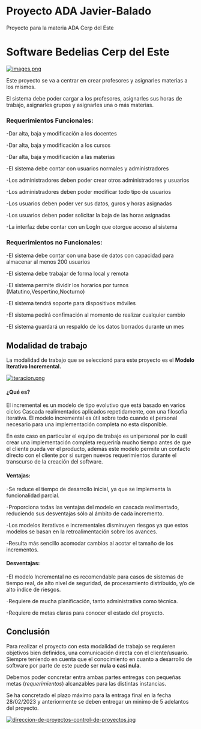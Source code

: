 # Proyecto ADA Javier-Balado
Proyecto para la materia ADA Cerp del Este

# Software Bedelias Cerp del Este
[![images.png](https://i.postimg.cc/q70r0tkR/images.png)](https://postimg.cc/v4PktZxF)


Este proyecto se va a centrar en crear profesores y asignarles materias a los mismos.

El sistema debe poder cargar a los profesores, asignarles sus horas de trabajo, asignarles grupos y asignarles una o más materias.

### Requerimientos Funcionales:

  -Dar alta, baja y modificación a los docentes
  
  -Dar alta, baja y modificación a los cursos
  
  -Dar alta, baja y modificación a las materias
  
  -El sistema debe contar con usuarios normales y administradores
  
  -Los administradores deben poder crear otros administradores y usuarios
  
  -Los administradores deben poder modificar todo tipo de usuarios
  
  -Los usuarios deben poder ver sus datos, guros y horas asignadas
  
  -Los usuarios deben poder solicitar la baja de las horas asignadas
  
  -La interfaz debe contar con un LogIn que otorgue acceso al sistema
  
  
### Requerimientos no Funcionales:

  -El sistema debe contar con una base de datos con capacidad para almacenar al menos 200 usuarios
  
  -El sistema debe trabajar de forma local y remota
  
  -El sistema permite dividir los horarios por turnos (Matutino,Vespertino,Nocturno)
  
  -El sistema tendrá soporte para dispositivos móviles
  
  -El sistema pedirá confimación al momento de realizar cualquier cambio
  
  -El sistema guardará un respaldo de los datos borrados durante un mes
  
  
  ## Modalidad de trabajo
  
  La modalidad de trabajo que se seleccionó para este proyecto es el **Modelo Iterativo Incremental.**
  
  [![iteracion.png](https://i.postimg.cc/Y28TLntt/iteracion.png)](https://postimg.cc/kD6TkyVH)
  
  #### ¿Qué es?
  
El incremental es un modelo de tipo evolutivo que está basado en
varios ciclos Cascada realimentados aplicados repetidamente, con
una filosofía iterativa.
El modelo incremental es útil sobre todo cuando el personal
necesario para una implementación completa no esta disponible.

En este caso en particular el equipo de trabajo es unipersonal por lo cuál crear una implementación completa requeriría mucho tiempo
antes de que el cliente pueda ver el producto, además este modelo permite un contacto directo con el cliente por si surgen nuevos requerimientos
durante el transcurso de la creación del software.

#### Ventajas:

-Se reduce el tiempo de desarrollo inicial, ya que se implementa la funcionalidad parcial.


-Proporciona todas las ventajas del modelo en cascada realimentado, reduciendo sus desventajas sólo al ámbito de cada incremento.

-Los modelos iterativos e incrementales disminuyen riesgos ya
que estos modelos se basan en la retroalimentación sobre los
avances.


-Resulta más sencillo acomodar cambios al acotar el tamaño
de los incrementos.

#### Desventajas:

-El modelo Incremental no es recomendable para
casos de sistemas de tiempo real, de alto nivel de
seguridad, de procesamiento distribuido, y/o de alto
índice de riesgos.

-Requiere de mucha planificación, tanto administrativa
como técnica.

-Requiere de metas claras para conocer el estado del
proyecto.

## Conclusión

Para realizar el proyecto con esta modalidad de trabajo se requieren objetivos bien definidos, una comunicación directa con el cliente/usuario. Siempre teniendo en cuenta que el conocimiento en cuanto a desarrollo de software por parte de este puede ser **nula o casi nula**.

Debemos poder concretar entra ambas partes entregas con pequeñas metas (*requerimientos*) alcanzables para las distintas instancias.

Se ha concretado el plazo máximo para la entraga final en la fecha 28/02/2023 y anteriormente se deben entregar un minimo de 5 adelantos del proyecto.

[![direccion-de-proyectos-control-de-proyectos.jpg](https://i.postimg.cc/Hx7ZvgKg/direccion-de-proyectos-control-de-proyectos.jpg)](https://postimg.cc/JDM5t9M6)
